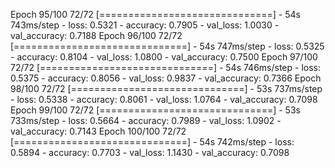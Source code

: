 Epoch 95/100
72/72 [==============================] - 54s 743ms/step - loss: 0.5321 - accuracy: 0.7905 - val_loss: 1.0030 - val_accuracy: 0.7188
Epoch 96/100
72/72 [==============================] - 54s 747ms/step - loss: 0.5325 - accuracy: 0.8104 - val_loss: 1.0800 - val_accuracy: 0.7500
Epoch 97/100
72/72 [==============================] - 54s 746ms/step - loss: 0.5375 - accuracy: 0.8056 - val_loss: 0.9837 - val_accuracy: 0.7366
Epoch 98/100
72/72 [==============================] - 53s 737ms/step - loss: 0.5338 - accuracy: 0.8061 - val_loss: 1.0764 - val_accuracy: 0.7098
Epoch 99/100
72/72 [==============================] - 53s 733ms/step - loss: 0.5664 - accuracy: 0.7989 - val_loss: 1.0902 - val_accuracy: 0.7143
Epoch 100/100
72/72 [==============================] - 54s 742ms/step - loss: 0.5894 - accuracy: 0.7703 - val_loss: 1.1430 - val_accuracy: 0.7098